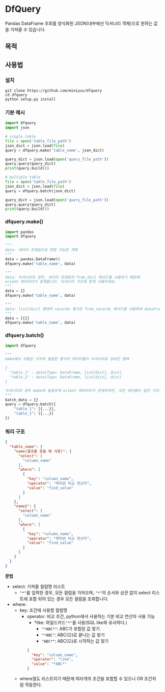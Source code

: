 # DfQuery

Pandas DataFrame 조회를 양식화된 JSON(내부에선 딕셔너리 객체)으로 원하는 값을 가져올 수 있습니다.

## 목적

## 사용법

### 설치

```
git clone https://github.com/miniyus/dfquery
cd dfquery
python setup.py install
```

### 기본 예시

```python
import dfquery
import json

# single table
file = open('table_file_path')
json_dict = json.load(file)
query = dfquery.make('table_name', json_dict)

query_dict = json.load(open('query_file_path'))
query.query(query_dict)
print(query.build())

# multiple table
file = open('table_file_path')
json_dict = json.load(file)
query = dfquery.batch(json_dict)

query_dict = json.load(open('query_file_path'))
query.query(query_dict)
print(query.build())
```

### dfquery.make()

```python
import pandas
import dfquery

"""
data: 데이터 프레임으로 변환 가능한 객체
"""
data = pandas.DataFrame()
dfquery.make('table_name', data)

"""
data: 딕셔너리의 경우, 데이터 프레임의 from_dict 메서드를 사용하기 때문에
orient 파라미터가 존재합니다. 딕셔너리 구조에 맞게 사용하세요.
"""
data = {}
dfquery.make('table_name', data)

"""
data: list[dict] 형태의 records 형식은 from_records 메서드를 사용하여 dataframe으로 변환합니다.
"""
data = [{}]
dfquery.make('table_name', data)

```

### dfquery.batch()

```python
import dfquery

"""
make에서 사용된 구조와 동일한 형식의 데이터들이 딕셔너리로 감싸진 형태

{
  "table_1" : data(Type: DataFrame, list[dict], dict),
  "table_2" : data(Type: DataFrame, list[dict], dict)
}

딕셔너리의 경우 make와 동일하게 orient 파라미터가 존재하지만, 모든 테이블이 같은 구조일경우만 정상 작동합니다.
"""
batch_data = {}
query = dfquery.batch({
    "table_1": [{...}],
    "table_2": [{...}]
})

```

### 쿼리 구조

```json
{
  "table_name": {
    "name(결과를 찾을 때 사용)": {
      "select": [
        "column_name"
      ],
      "where": [
        {
          "key": "column_name",
          "operator": "파이썬 비교 연산자",
          "value": "find_value"
        }
      ]
    },
    "name2": {
      "select": [
        "column_name"
      ],
      "where": [
        {
          "key": "column_name",
          "operator": "파이썬 비교 연산자",
          "value": "find_value"
        }
      ]
    }
  }
}
```

**문법**

- select: 가져올 컬럼명 리스트
    - ```"*"```를 입력한 경우, 모든 컬럼을 가져오며, ```"*"```의 순서와 상관 없이 select 리스트에 포함 되어 있는 경우 모든 컬럼을 조회합니다.
- where:
    - key: 조건에 사용할 컬럼명
        - operator: 비교 조건, python에서 사용하는 기본 비교 연산자 사용 가능
            - *like: 와일드카드```"*"```를 사용(SQL like와 유사하다.)
                - ```"*ABC*"```: ABC가 포함된 값 찾기
                - ```"*ABC"```: ABC(으)로 끝나는 값 찾기
                - ```"ABC*"```: ABC(으)로 시작하는 값 찾기
          ```json
          {
            "key": "column_name",
            "operator": "like",
            "value": "*ABC*"    
          }
          ```
    - where절도 리스트이기 때문에 여러개의 조건을 포함할 수 있으나 OR 조건처럼 작동한다.

